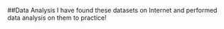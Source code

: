 ##Data Analysis
I have found these datasets on Internet and performed data analysis on them to practice! 
